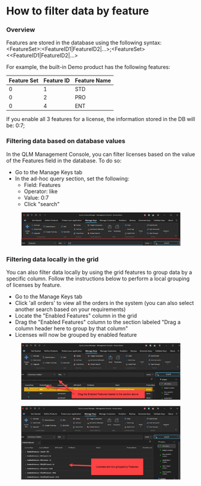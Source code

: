 # How to filter data by feature

### Overview

Features are stored in the database using the following syntax: \<FeatureSet>:\<FeatureID1|FeatureID2|...>;\<FeatureSet><\<FeatureID1|FeatureID2|...>

For example, the built-in Demo product has the following features:

| Feature Set | Feature ID | Feature Name |
| ----------- | ---------- | ------------ |
| 0           | 1          | STD          |
| 0           | 2          | PRO          |
| 0           | 4          | ENT          |

If you enable all 3 features for a license, the information stored in the DB will be: 0:7;

### Filtering data based on database values

In the QLM Management Console, you can filter licenses based on the value of the Features field in the database. To do so:

* Go to the Manage Keys tab
* In the ad-hoc query section, set the following:
  * Field: Features
  * Operator: like
  * Value: 0:7
  * Click "search"

<figure><img src="../.gitbook/assets/image (1) (1) (1) (1) (1).png" alt=""><figcaption></figcaption></figure>

### Filtering data locally in the grid

You can also filter data locally by using the grid features to group data by a specific column. Follow the instructions below to perform a local grouping of licenses by feature.

* Go to the Manage Keys tab
* Click 'all orders' to view all the orders in the system (you can also select another search based on your requirements)
* Locate the "Enabled Features" column in the grid
* Drag the "Enabled Features" column to the section labeled "Drag a column header here to group by that column"
* Licenses will now be grouped by enabled feature



<figure><img src="../.gitbook/assets/image (2) (1) (1).png" alt=""><figcaption></figcaption></figure>

<figure><img src="../.gitbook/assets/image (3) (1).png" alt=""><figcaption></figcaption></figure>
